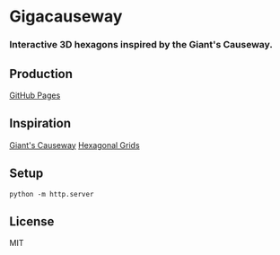 # Gigacauseway

### Interactive 3D hexagons inspired by the Giant's Causeway.

Production
----------

[GitHub Pages](https://jessechen.github.io/gigacauseway/giga.html)

Inspiration
-----------

[Giant's Causeway](https://www.gettyimages.com/photos/giants-causeway?sort=mostpopular&mediatype=photography&phrase=giants%20causeway)
[Hexagonal Grids](https://www.redblobgames.com/grids/hexagons/)

Setup
-----

`python -m http.server`

License
-------

MIT
